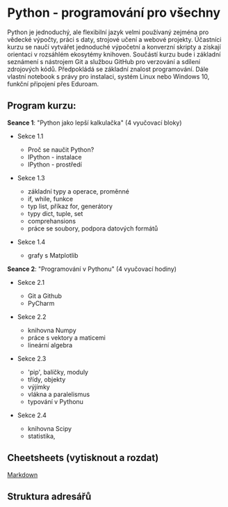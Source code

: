 # Python - programování pro všechny

Python je jednoduchý, ale flexibilní jazyk velmi používaný zejména pro vědecké výpočty, práci s daty, strojové učení a webové projekty. 
Účastníci kurzu se naučí vytvářet jednoduché výpočetní a konverzní skripty a získají orientaci v rozsáhlém ekosytémy knihoven.
Součástí kurzu bude i základní seznámení s nástrojem Git a službou GitHub pro verzování a sdílení zdrojových kódů.
Předpokládá se základní znalost programování. Dále vlastní notebook s právy pro instalaci, systém Linux nebo Windows 10,
funkční připojení přes Eduroam.

## Program kurzu:

**Seance 1**: "Python jako lepší kalkulačka" (4 vyučovací bloky)

- Sekce 1.1 
  - Proč se naučit Python?
  - IPython - instalace
  - IPython - prostředí

- Sekce 1.3
  - základní typy a operace, proměnné
  - if, while, funkce
  - typ list, příkaz for, generátory
  - typy dict, tuple, set
  - comprehansions
  - práce se soubory, podpora datových formátů

- Sekce 1.4
  - grafy s Matplotlib


**Seance 2**: "Programování v Pythonu" (4 vyučovací hodiny)

- Sekce 2.1 
  - Git a Github
  - PyCharm

- Sekce 2.2
  - knihovna Numpy
  - práce s vektory a maticemi
  - lineární algebra

- Sekce 2.3
  - 'pip', balíčky, moduly
  - třídy, objekty
  - výjímky
  - vlákna a paralelismus
  - typování v Pythonu

- Sekce 2.4
  - knihovna Scipy
  - statistika, 


## Cheetsheets (vytisknout a rozdat)
[Markdown](https://scottboms.com/downloads/documentation/markdown_cheatsheet.pdf)


  
## Struktura adresářů




